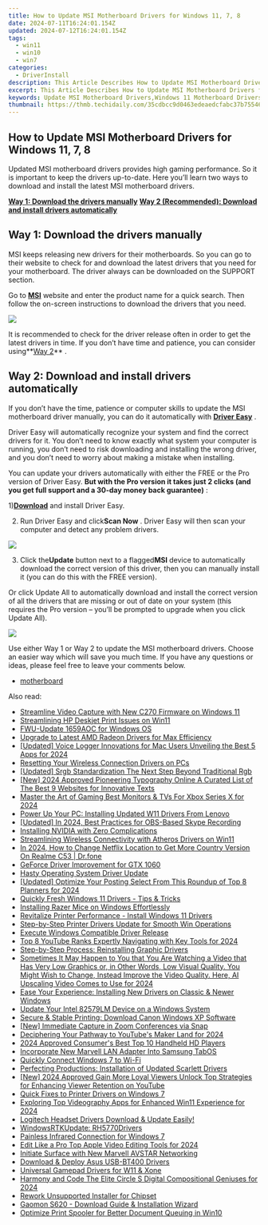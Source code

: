 ```yaml
---
title: How to Update MSI Motherboard Drivers for Windows 11, 7, 8
date: 2024-07-11T16:24:01.154Z
updated: 2024-07-12T16:24:01.154Z
tags:
  - win11
  - win10
  - win7
categories:
  - DriverInstall
description: This Article Describes How to Update MSI Motherboard Drivers for Windows 11, 7, 8
excerpt: This Article Describes How to Update MSI Motherboard Drivers for Windows 11, 7, 8
keywords: Update MSI Motherboard Drivers,Windows 11 Motherboard Drivers Update,MSI Motherboard Drivers for Windows 8 Updates,Update MSI Drivers Windows 7,MSI Motherboard Driver Updates Guide,Windows Drivers Update MSI Boards,Motherboard Driver Updates Windows 10 to Windows 8
thumbnail: https://thmb.techidaily.com/35cdbcc9d0463edeaedcfabc37b755463ffdb3615e7f86b0660ca31e9acd1987.jpg
---
```


## How to Update MSI Motherboard Drivers for Windows 11, 7, 8

 Updated MSI motherboard drivers provides high gaming performance. So it is important to keep the drivers up-to-date. Here you’ll learn two ways to download and install the latest MSI motherboard drivers.

**[Way 1: Download the drivers manually](#way1)**
**[Way 2 (Recommended): Download and install drivers automatically](#way2)**

## Way 1: Download the drivers manually

 MSI keeps releasing new drivers for their motherboards. So you can go to their website to check for and download the latest drivers that you need for your motherboard. The driver always can be downloaded on the SUPPORT section.

 Go to [**MSI**](https://us.msi.com/support/) website and enter the product name for a quick search. Then follow the on-screen instructions to download the drivers that you need.

![](https://images.drivereasy.com/wp-content/uploads/2017/05/img_59265d4b05f3d.jpg)

 It is recommended to check for the driver release often in order to get the latest drivers in time. If you don’t have time and patience, you can consider using**[Way 2](#way2)** .

## Way 2: Download and install drivers automatically

 If you don’t have the time, patience or computer skills to update the MSI motherboard driver manually, you can do it automatically with **[Driver Easy](https://tools.techidaily.com/drivereasy/download/)**  .

 Driver Easy will automatically recognize your system and find the correct drivers for it. You don’t need to know exactly what system your computer is running, you don’t need to risk downloading and installing the wrong driver, and you don’t need to worry about making a mistake when installing.

 You can update your drivers automatically with either the FREE or the Pro version of Driver Easy. **But with the Pro version it takes just 2 clicks (and you get full support and a 30-day money back guarantee)** :

 1)[**Download**](https://tools.techidaily.com/drivereasy/download/) and install Driver Easy.

 2) Run Driver Easy and click**Scan Now** . Driver Easy will then scan your computer and detect any problem drivers.

![](https://images.drivereasy.com/wp-content/uploads/2017/05/img_592677832d340.png)

 3) Click the**Update** button next to a flagged**MSI** device to automatically download the correct version of this driver, then you can manually install it (you can do this with the FREE version).

 Or click Update All to automatically download and install the correct version of all the drivers that are missing or out of date on your system (this requires the Pro version – you’ll be prompted to upgrade when you click Update All).

![](https://images.drivereasy.com/wp-content/uploads/2017/05/img_5926793a79791.jpg)

 Use either Way 1 or Way 2 to update the MSI motherboard drivers. Choose an easier way which will save you much time. If you have any questions or ideas, please feel free to leave your comments below.

* [motherboard](https://store.drivereasy.com/order/cart.php?PRODS=4731822&QTY=1&AFFILIATE=108875)

<ins class="adsbygoogle"
     style="display:block"
     data-ad-format="autorelaxed"
     data-ad-client="ca-pub-7571918770474297"
     data-ad-slot="1223367746"></ins>



<ins class="adsbygoogle"
     style="display:block"
     data-ad-client="ca-pub-7571918770474297"
     data-ad-slot="8358498916"
     data-ad-format="auto"
     data-full-width-responsive="true"></ins>



<span class="atpl-alsoreadstyle">Also read:</span>
<div><ul>
<li><a href="https://driver-install.techidaily.com/streamline-video-capture-with-new-c270-firmware-on-windows-11/"><u>Streamline Video Capture with New C270 Firmware on Windows 11</u></a></li>
<li><a href="https://driver-install.techidaily.com/streamlining-hp-deskjet-print-issues-on-win11/"><u>Streamlining HP Deskjet Print Issues on Win11</u></a></li>
<li><a href="https://driver-install.techidaily.com/fwu-update-1659aoc-for-windows-os/"><u>FWU-Update 1659AOC for Windows OS</u></a></li>
<li><a href="https://driver-install.techidaily.com/upgrade-to-latest-amd-radeon-drivers-for-max-efficiency/"><u>Upgrade to Latest AMD Radeon Drivers for Max Efficiency</u></a></li>
<li><a href="https://video-capture.techidaily.com/updated-voice-logger-innovations-for-mac-users-unveiling-the-best-5-apps-for-2024/"><u>[Updated] Voice Logger Innovations for Mac Users  Unveiling the Best 5 Apps for 2024</u></a></li>
<li><a href="https://driver-install.techidaily.com/resetting-your-wireless-connection-drivers-on-pcs/"><u>Resetting Your Wireless Connection Drivers on PCs</u></a></li>
<li><a href="https://extra-approaches.techidaily.com/updated-srgb-standardization-the-next-step-beyond-traditional-rgb/"><u>[Updated] Srgb Standardization  The Next Step Beyond Traditional Rgb</u></a></li>
<li><a href="https://vp-tips.techidaily.com/new-2024-approved-pioneering-typography-online-a-curated-list-of-the-best-9-websites-for-innovative-texts/"><u>[New] 2024 Approved  Pioneering Typography Online  A Curated List of The Best 9 Websites for Innovative Texts</u></a></li>
<li><a href="https://extra-guidance.techidaily.com/master-the-art-of-gaming-best-monitors-and-tvs-for-xbox-series-x-for-2024/"><u>Master the Art of Gaming  Best Monitors & TVs For Xbox Series X for 2024</u></a></li>
<li><a href="https://driver-install.techidaily.com/power-up-your-pc-installing-updated-w11-drivers-from-lenovo/"><u>Power Up Your PC: Installing Updated W11 Drivers From Lenovo</u></a></li>
<li><a href="https://digital-screen-recording.techidaily.com/updated-in-2024-best-practices-for-obs-based-skype-recording/"><u>[Updated] In 2024, Best Practices for OBS-Based Skype Recording</u></a></li>
<li><a href="https://driver-install.techidaily.com/installing-nvidia-with-zero-complications/"><u>Installing NVIDIA with Zero Complications</u></a></li>
<li><a href="https://driver-install.techidaily.com/streamlining-wireless-connectivity-with-atheros-drivers-on-win11/"><u>Streamlining Wireless Connectivity with Atheros Drivers on Win11</u></a></li>
<li><a href="https://review-topics.techidaily.com/in-2024-how-to-change-netflix-location-to-get-more-country-version-on-realme-c53-drfone-by-drfone-virtual-android/"><u>In 2024, How to Change Netflix Location to Get More Country Version On Realme C53 | Dr.fone</u></a></li>
<li><a href="https://driver-install.techidaily.com/geforce-driver-improvement-for-gtx-1060/"><u>GeForce Driver Improvement for GTX 1060</u></a></li>
<li><a href="https://driver-install.techidaily.com/hasty-operating-system-driver-update/"><u>Hasty Operating System Driver Update</u></a></li>
<li><a href="https://instagram-videos.techidaily.com/updated-optimize-your-posting-select-from-this-roundup-of-top-8-planners-for-2024/"><u>[Updated] Optimize Your Posting  Select From This Roundup of Top 8 Planners for 2024</u></a></li>
<li><a href="https://driver-install.techidaily.com/quickly-fresh-windows-11-drivers-tips-and-tricks/"><u>Quickly Fresh Windows 11 Drivers - Tips & Tricks</u></a></li>
<li><a href="https://driver-install.techidaily.com/installing-razer-mice-on-windows-effortlessly/"><u>Installing Razer Mice on Windows Effortlessly</u></a></li>
<li><a href="https://driver-install.techidaily.com/revitalize-printer-performance-install-windows-11-drivers/"><u>Revitalize Printer Performance - Install Windows 11 Drivers</u></a></li>
<li><a href="https://driver-install.techidaily.com/step-by-step-printer-drivers-update-for-smooth-win-operations/"><u>Step-by-Step Printer Drivers Update for Smooth Win Operations</u></a></li>
<li><a href="https://driver-install.techidaily.com/execute-windows-compatible-driver-release/"><u>Execute Windows Compatible Driver Release</u></a></li>
<li><a href="https://youtube-blog.techidaily.com/-youtube-ranks-expertly-navigating-with-key-tools-for-2024/"><u>Top 8 YouTube Ranks  Expertly Navigating with Key Tools for 2024</u></a></li>
<li><a href="https://driver-install.techidaily.com/step-by-step-process-reinstalling-graphic-drivers/"><u>Step-by-Step Process: Reinstalling Graphic Drivers</u></a></li>
<li><a href="https://ai-editing-video.techidaily.com/1713951140419-sometimes-it-may-happen-to-you-that-you-are-watching-a-video-that-has-very-low-graphics-or-in-other-words-low-visual-quality-you-might-wish-to-change-instea/"><u>Sometimes It May Happen to You that You Are Watching a Video that Has Very Low Graphics or, in Other Words, Low Visual Quality. You Might Wish to Change, Instead Improve the Video Quality. Here, AI Upscaling Video Comes to Use for 2024</u></a></li>
<li><a href="https://driver-install.techidaily.com/ease-your-experience-installing-new-drivers-on-classic-and-newer-windows/"><u>Ease Your Experience: Installing New Drivers on Classic & Newer Windows</u></a></li>
<li><a href="https://driver-install.techidaily.com/update-your-intel-82579lm-device-on-a-windows-system/"><u>Update Your Intel 82579LM Device on a Windows System</u></a></li>
<li><a href="https://driver-install.techidaily.com/secure-and-stable-printing-download-canon-windows-xp-software/"><u>Secure & Stable Printing: Download Canon Windows XP Software</u></a></li>
<li><a href="https://screen-recording.techidaily.com/new-immediate-capture-in-zoom-conferences-via-snap/"><u>[New] Immediate Capture in Zoom Conferences via Snap</u></a></li>
<li><a href="https://youtube-web.techidaily.com/hering-your-pathway-to-youtubes-maker-land-for-2024/"><u>Deciphering Your Pathway to YouTube's Maker Land for 2024</u></a></li>
<li><a href="https://extra-tips.techidaily.com/2024-approved-consumers-best-top-10-handheld-hd-players/"><u>2024 Approved  Consumer's Best  Top 10 Handheld HD Players</u></a></li>
<li><a href="https://driver-install.techidaily.com/incorporate-new-marvell-lan-adapter-into-samsung-tabos/"><u>Incorporate New Marvell LAN Adapter Into Samsung TabOS</u></a></li>
<li><a href="https://driver-install.techidaily.com/quickly-connect-windows-7-to-wi-fi/"><u>Quickly Connect Windows 7 to Wi-Fi</u></a></li>
<li><a href="https://driver-install.techidaily.com/perfecting-productions-installation-of-updated-scarlett-drivers/"><u>Perfecting Productions: Installation of Updated Scarlett Drivers</u></a></li>
<li><a href="https://youtube-sure.techidaily.com/024-approved-gain-more-loyal-viewers-unlock-top-strategies-for-enhancing-viewer-retention-on-youtube/"><u>[New] 2024 Approved  Gain More Loyal Viewers  Unlock Top Strategies for Enhancing Viewer Retention on YouTube</u></a></li>
<li><a href="https://driver-install.techidaily.com/quick-fixes-to-printer-drivers-on-windows-7/"><u>Quick Fixes to Printer Drivers on Windows 7</u></a></li>
<li><a href="https://screen-capture.techidaily.com/exploring-top-videography-apps-for-enhanced-win11-experience-for-2024/"><u>Exploring Top Videography Apps for Enhanced Win11 Experience for 2024</u></a></li>
<li><a href="https://driver-install.techidaily.com/logitech-headset-drivers-download-and-update-easily/"><u>Logitech Headset Drivers Download & Update Easily!</u></a></li>
<li><a href="https://driver-install.techidaily.com/windowsrtkupdate-rh5770drivers/"><u>WindowsRTKUpdate: RH5770Drivers</u></a></li>
<li><a href="https://driver-install.techidaily.com/painless-infrared-connection-for-windows-7/"><u>Painless Infrared Connection for Windows 7</u></a></li>
<li><a href="https://smart-video-creator.techidaily.com/edit-like-a-pro-top-apple-video-editing-tools-for-2024/"><u>Edit Like a Pro Top Apple Video Editing Tools for 2024</u></a></li>
<li><a href="https://driver-install.techidaily.com/initiate-surface-with-new-marvell-avstar-networking/"><u>Initiate Surface with New Marvell AVSTAR Networking</u></a></li>
<li><a href="https://driver-install.techidaily.com/download-and-deploy-asus-usb-bt400-drivers/"><u>Download & Deploy Asus USB-BT400 Drivers</u></a></li>
<li><a href="https://driver-install.techidaily.com/universal-gamepad-drivers-for-w11-and-xone/"><u>Universal Gamepad Drivers for W11 & Xone</u></a></li>
<li><a href="https://audio-shaping.techidaily.com/harmony-and-code-the-elite-circle-s-digital-compositional-geniuses-for-2024/"><u>Harmony and Code The Elite Circle S Digital Compositional Geniuses for 2024</u></a></li>
<li><a href="https://driver-install.techidaily.com/rework-unsupported-installer-for-chipset/"><u>Rework Unsupported Installer for Chipset</u></a></li>
<li><a href="https://driver-install.techidaily.com/gaomon-s620-download-guide-and-installation-wizard/"><u>Gaomon S620 - Download Guide & Installation Wizard</u></a></li>
<li><a href="https://driver-install.techidaily.com/optimize-print-spooler-for-better-document-queuing-in-win10/"><u>Optimize Print Spooler for Better Document Queuing in Win10</u></a></li>
</ul></div>
